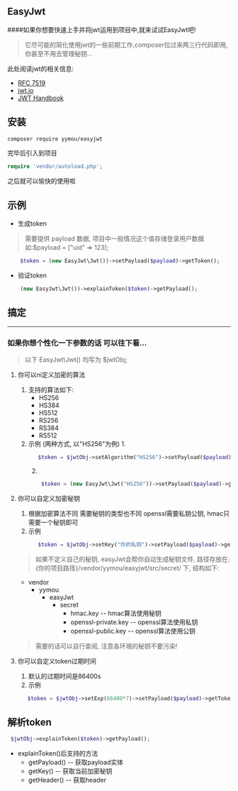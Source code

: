 ## EasyJwt

####如果你想要快速上手并将jwt运用到项目中,就来试试EasyJwt吧!
>它尽可能的简化使用jwt的一些前期工作,composer拉过来两三行代码即用, 你甚至不用去管理秘钥...

此处阅读jwt的相关信息:

* [RFC 7519](https://tools.ietf.org/html/rfc7519)
* [jwt.io](https://jwt.io/introduction/)
* [JWT Handbook](https://auth0.com/resources/ebooks/jwt-handbook)

## 安装

```composer
composer require yymou/easyjwt
```
完毕后引入到项目
```php
require 'vendor/autoload.php';
```
之后就可以愉快的使用啦

## 示例

+ 生成token
> 需要提供 payload 数据, 项目中一般情况这个值存储登录用户数据 如:$payload = ["uid" => 123];
```php
    $token = (new EasyJwt\Jwt())->setPayload($payload)->getToken();
```
+ 验证token
```php
    (new EasyJwt\Jwt())->explainToken($token)->getPayload();
```

## 搞定

---

### 如果你想个性化一下参数的话 可以往下看...
> 以下 EasyJwt\Jwt() 均写为 $jwtObj;

1. 你可以ni定义加密的算法
   1. 支持的算法如下:
        * HS256
        * HS384
        * HS512
        * RS256
        * RS384
        * RS512
   2. 示例 (两种方式, 以"HS256"为例)
      1. 
       ```php
          $token = $jwtObj->setAlgorithm("HS256")->setPayload($payload)->getToken();
       ```
      2.
      ```php
          $token = (new EasyJwt\Jwt("HS256"))->setPayload($payload)->getToken();
      ```
2. 你可以自定义加密秘钥
   1. 根据加密算法不同 需要秘钥的类型也不同 openssl需要私钥公钥, hmac只需要一个秘钥即可
   2. 示例
      ```php
         $token = $jwtObj->setKey("你的私钥")->setPayload($payload)->getToken();
      ```
   > 如果不定义自己的秘钥, easyJwt会帮你自动生成秘钥文件, 路径存放在: {你的项目路径}/vendor/yymou/easyjwt/src/secret/ 下, 结构如下:
   
   + vendor
     + yymou
       + easyJwt
         + secret
           + hmac.key -- hmac算法使用秘钥
           + openssl-private.key -- openssl算法使用私钥
           + openssl-public.key -- openssl算法使用公钥
           
   > 需要的话可以自行查阅, 注意各环境的秘钥不要污染!
3. 你可以自定义token过期时间
   1. 默认的过期时间是86400s
   2. 示例
   ```php
      $token = $jwtObj->setExp(86400*7)->setPayload($payload)->getToken();
   ```

## 解析token
   ```php
    $jwtObj->explainToken($token)->getPayload();
   ```
   + explainToken()后支持的方法
      + getPayload() -- 获取payload实体
      + getKey() -- 获取当前加密秘钥
      + getHeader() -- 获取header